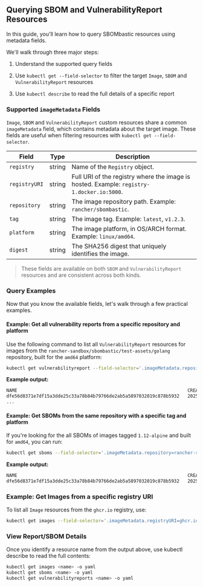 ## Querying SBOM and VulnerabilityReport Resources

In this guide, you'll learn how to query SBOMbastic resources using metadata fields.

We'll walk through three major steps:

1. Understand the supported query fields

2. Use `kubectl get --field-selector` to filter the target `Image`, `SBOM` and `VulnerabilityReport` resources

3. Use `kubectl describe` to read the full details of a specific report

### Supported `imageMetadata` Fields

`Image`, `SBOM` and `VulnerabilityReport` custom resources share a common `imageMetadata` field, which contains metadata about the target image.
These fields are useful when filtering resources with `kubectl get --field-selector`.

| Field         | Type   | Description                                                                               |
| ------------- | ------ | ----------------------------------------------------------------------------------------- |
| `registry`    | string | Name of the `Registry` object.                                                            |
| `registryURI` | string | Full URI of the registry where the image is hosted. Example: `registry-1.docker.io:5000`. |
| `repository`  | string | The image repository path. Example: `rancher/sbombastic`.                                 |
| `tag`         | string | The image tag. Example: `latest`, `v1.2.3`.                                               |
| `platform`    | string | The image platform, in OS/ARCH format. Example: `linux/amd64`.                            |
| `digest`      | string | The SHA256 digest that uniquely identifies the image.                                     |

> These fields are available on both `SBOM` and `VulnerabilityReport` resources and are consistent across both kinds.

### Query Examples

Now that you know the available fields, let's walk through a few practical examples.

#### Example: Get all vulnerability reports from a specific repository and platform

Use the following command to list all `VulnerabilityReport` resources for images from the `rancher-sandbox/sbombastic/test-assets/golang` repository, built for the `amd64` platform:

```bash
kubectl get vulnerabilityreport --field-selector='.imageMetadata.repository=rancher-sandbox/sbombastic/test-assets/golang,.imageMetadata.platform=linux/amd64'
```

**Example output:**

```bash
NAME                                                               CREATED AT
dfe56d8371e7df15a3dde25c33a78b84b79766de2ab5a5897032019c878b5932   2025-06-23T04:35:16Z
...
```

#### Example: Get SBOMs from the same repository with a specific tag and platform

If you're looking for the all SBOMs of images tagged `1.12-alpine` and built for `amd64`, you can run:

```bash
kubectl get sboms --field-selector='.imageMetadata.repository=rancher-sandbox/sbombastic/test-assets/golang,.imageMetadata.tag=1.12-alpine,.imageMetadata.platform=linux/amd64'
```

**Example output:**

```bash
NAME                                                               CREATED AT
dfe56d8371e7df15a3dde25c33a78b84b79766de2ab5a5897032019c878b5932   2025-06-23T04:34:41Z
```

### Example: Get Images from a specific registry URI

To list all `Image` resources from the `ghcr.io` registry, use:

```bash
kubectl get images --field-selector='.imageMetadata.registryURI=ghcr.io'
```

### View Report/SBOM Details

Once you identify a resource name from the output above, use kubectl describe to read the full contents:

```bash
kubectl get images <name> -o yaml
kubectl get sboms <name> -o yaml
kubectl get vulnerabilityreports <name> -o yaml
```
